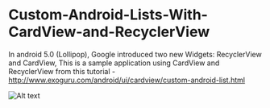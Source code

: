 # Custom-Android-Lists-With-CardView-and-RecyclerView
In android 5.0 (Lollipop), Google introduced two new Widgets: RecyclerView and CardView, This is a sample application using CardView and RecyclerView from this tutorial - http://www.exoguru.com/android/ui/cardview/custom-android-list.html

![Alt text](/relative/path/to/img.jpg?raw=true "Sample App")
